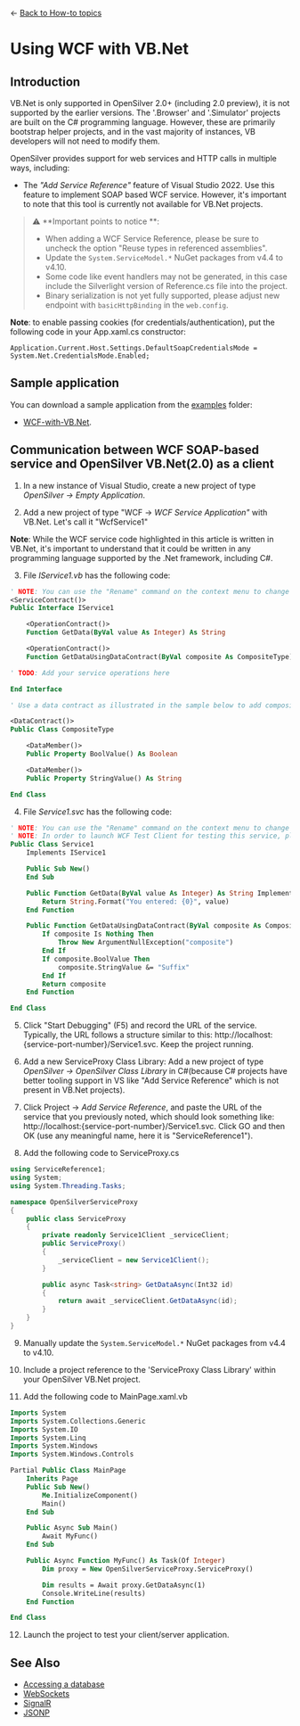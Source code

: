 ← [Back to How-to topics](/docs/9/93)

# Using WCF with VB.Net

## Introduction

VB.Net is only supported in OpenSilver 2.0+ (including 2.0 preview), it is not supported by the earlier versions. The '.Browser' and '.Simulator' projects are built on the C# programming language. However, these are primarily bootstrap helper projects, and in the vast majority of instances, VB developers will not need to modify them.

OpenSilver provides support for web services and HTTP calls in multiple ways, including:

* The *"Add Service Reference"* feature of Visual Studio 2022. Use this feature to implement SOAP based WCF service. However, it's important to note that this tool is currently not available for VB.Net projects.
> :warning: **Important points to notice **:
> * When adding a WCF Service Reference, please be sure to uncheck the option "Reuse types in referenced assemblies".
> * Update the `System.ServiceModel.*` NuGet packages from v4.4 to v4.10.
> * Some code like event handlers may not be generated, in this case include the Silverlight version of Reference.cs file into the project.
> * Binary serialization is not yet fully supported, please adjust new endpoint with `basicHttpBinding` in the `web.config`.
 
**Note**: to enable passing cookies (for credentials/authentication), put the following code in your App.xaml.cs constructor:
```
Application.Current.Host.Settings.DefaultSoapCredentialsMode = System.Net.CredentialsMode.Enabled;
```

## Sample application

You can download a sample application from the [examples](https://github.com/OpenSilver/OpenSilver.Documentation/tree/master/examples) folder:

* [WCF-with-VB.Net](https://github.com/OpenSilver/OpenSilver.Documentation/tree/master/examples/WCF-with-VB.Net).

## Communication between WCF SOAP-based service and OpenSilver VB.Net(2.0) as a client


1) In a new instance of Visual Studio, create a new project of type *OpenSilver -> Empty Application*.

2) Add a new project of type "WCF -> *WCF Service Application"* with VB.Net. Let's call it "WcfService1"

**Note**: While the WCF service code highlighted in this article is written in VB.Net, it's important to understand that it could be written in any programming language supported by the .Net framework, including C#.

3) File *IService1.vb* has the following code:

```vb
' NOTE: You can use the "Rename" command on the context menu to change the interface name "IService1" in both code and config file together.
<ServiceContract()>
Public Interface IService1

    <OperationContract()>
    Function GetData(ByVal value As Integer) As String

    <OperationContract()>
    Function GetDataUsingDataContract(ByVal composite As CompositeType) As CompositeType

' TODO: Add your service operations here

End Interface

' Use a data contract as illustrated in the sample below to add composite types to service operations.

<DataContract()>
Public Class CompositeType

    <DataMember()>
    Public Property BoolValue() As Boolean

    <DataMember()>
    Public Property StringValue() As String

End Class

```

4) File *Service1.svc* has the following code:
```vb
' NOTE: You can use the "Rename" command on the context menu to change the class name "Service1" in code, svc and config file together.
' NOTE: In order to launch WCF Test Client for testing this service, please select Service1.svc or Service1.svc.vb at the Solution Explorer and start debugging.
Public Class Service1
    Implements IService1

    Public Sub New()
    End Sub

    Public Function GetData(ByVal value As Integer) As String Implements IService1.GetData
        Return String.Format("You entered: {0}", value)
    End Function

    Public Function GetDataUsingDataContract(ByVal composite As CompositeType) As CompositeType Implements IService1.GetDataUsingDataContract
        If composite Is Nothing Then
            Throw New ArgumentNullException("composite")
        End If
        If composite.BoolValue Then
            composite.StringValue &= "Suffix"
        End If
        Return composite
    End Function

End Class

```

5) Click "Start Debugging" (F5) and record the URL of the service. Typically, the URL follows a structure similar to this: http://localhost:{service-port-number}/Service1.svc. Keep the project running.

6) Add a new ServiceProxy Class Library: Add a new project of type *OpenSilver -> OpenSilver Class Library* in C#(because C# projects have better tooling support in VS like "Add Service Reference" which is not present in VB.Net projects).

7) Click Project -> *Add Service Reference*, and paste the URL of the service that you previously noted, which should look something like: http://localhost:{service-port-number}/Service1.svc. Click GO and then OK (use any meaningful name, here it is "ServiceReference1").

8) Add the following code to ServiceProxy.cs
```c#
using ServiceReference1;
using System;
using System.Threading.Tasks;

namespace OpenSilverServiceProxy
{
    public class ServiceProxy
    {
        private readonly Service1Client _serviceClient;
        public ServiceProxy()
        {
            _serviceClient = new Service1Client();
        }

        public async Task<string> GetDataAsync(Int32 id)
        {
            return await _serviceClient.GetDataAsync(id);
        }
    }
}

```

9) Manually update the `System.ServiceModel.*` NuGet packages from v4.4 to v4.10.

10) Include a project reference to the 'ServiceProxy Class Library' within your OpenSilver VB.Net project.

11) Add the following code to MainPage.xaml.vb 
```vb
Imports System
Imports System.Collections.Generic
Imports System.IO
Imports System.Linq
Imports System.Windows
Imports System.Windows.Controls

Partial Public Class MainPage
    Inherits Page
    Public Sub New()
        Me.InitializeComponent()
        Main()
    End Sub

    Public Async Sub Main()
        Await MyFunc()
    End Sub

    Public Async Function MyFunc() As Task(Of Integer)
        Dim proxy = New OpenSilverServiceProxy.ServiceProxy()

        Dim results = Await proxy.GetDataAsync(1)
        Console.WriteLine(results)
    End Function

End Class
```
12) Launch the project to test your client/server application.


## See Also
* [Accessing a database](../in-depth-topics/accessing-database.md)
* [WebSockets](http://forums.cshtml5.com/viewtopic.php?f=7&t=276)
* [SignalR](http://forums.cshtml5.com/viewtopic.php?f=7&t=8121)
* [JSONP](../in-depth-topics/jsonp.md)